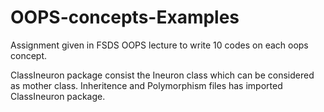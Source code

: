 # OOPS-concepts-Examples
Assignment given in FSDS OOPS lecture to write 10 codes on each oops concept.

ClassIneuron package consist the Ineuron class which can be considered as mother class. Inheritence and Polymorphism files has imported ClassIneuron package.
